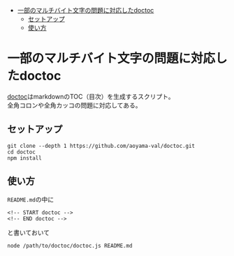 <!-- START doctoc generated TOC please keep comment here to allow auto update -->
<!-- DON'T EDIT THIS SECTION, INSTEAD RE-RUN doctoc TO UPDATE -->


- [一部のマルチバイト文字の問題に対応したdoctoc](#一部のマルチバイト文字の問題に対応したdoctoc)
  - [セットアップ](#セットアップ)
  - [使い方](#使い方)

<!-- END doctoc generated TOC please keep comment here to allow auto update -->


# 一部のマルチバイト文字の問題に対応したdoctoc

[doctoc](https://github.com/thlorenz/doctoc)はmarkdownのTOC（目次）を生成するスクリプト。  
全角コロンや全角カッコの問題に対応してある。  


## セットアップ

```
git clone --depth 1 https://github.com/aoyama-val/doctoc.git
cd doctoc
npm install
```


## 使い方

`README.md`の中に

```
<!-- START doctoc -->
<!-- END doctoc -->
```

と書いておいて

```
node /path/to/doctoc/doctoc.js README.md
```
